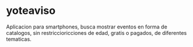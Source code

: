 # yoteaviso
Aplicacion para smartphones, busca mostrar eventos en forma de catalogos, sin restriccioricciones de edad, gratis o pagados, de diferentes tematicas.
